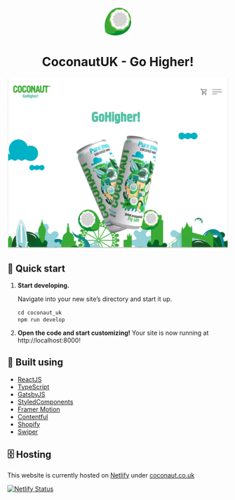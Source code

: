 <p align="center">
  <a href="https://www.gatsbyjs.com/?utm_source=starter&utm_medium=readme&utm_campaign=minimal-starter">
    <img alt="Gatsby" src="src/images/hero/Coconaut_coconut_01.png" width="60" />
  </a>
</p>
<h1 align="center">
  CoconautUK - Go Higher!
</h1>

![Hero](src/images/screenshot.png)

## 🚀 Quick start

1.  **Start developing.**

    Navigate into your new site’s directory and start it up.

    ```shell
    cd coconaut_uk
    npm run develop
    ```

1.  **Open the code and start customizing!**
    Your site is now running at http://localhost:8000!

## 🔨 Built using
- [ReactJS](https://reactjs.org/)
- [TypeScript](https://www.typescriptlang.org/)
- [GatsbyJS](https://www.gatsbyjs.com/)
- [StyledComponents](https://styled-components.com/)
- [Framer Motion](https://www.framer.com/motion/)
- [Contentful](https://www.contentful.com/)
- [Shopify](https://www.shopify.com/)
- [Swiper](https://swiperjs.com/)

## 🗄️ Hosting 
This website is currently hosted on [Netlify]() under 
[coconaut.co.uk](coconaut.co.uk)

[![Netlify Status](https://api.netlify.com/api/v1/badges/3ba11cfa-d413-4aaa-99ea-3056ecbce5c7/deploy-status)](https://app.netlify.com/sites/coconautuk/deploys)
